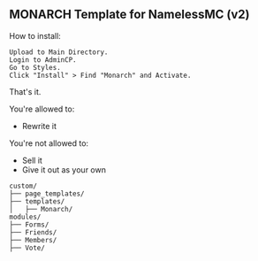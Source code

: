 ## MONARCH Template for NamelessMC (v2)

How to install:

    Upload to Main Directory.
    Login to AdminCP.
    Go to Styles.
    Click "Install" > Find "Monarch" and Activate.

That's it.

You're allowed to:
- Rewrite it

You're not allowed to:
- Sell it
- Give it out as your own

```
custom/
├── page_templates/
├── templates/
│   ├── Monarch/
modules/
├── Forms/
├── Friends/
├── Members/
├── Vote/
```
